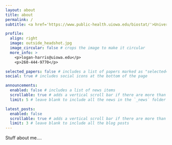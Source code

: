 ```yaml
---
layout: about
title: about
permalink: /
subtitle: <a href='https://www.public-health.uiowa.edu/biostat/'>University of Iowa, Department of Biostatistics</a>

profile:
  align: right
  image: outside_headshot.jpg
  image_circular: false # crops the image to make it circular
  more_info: >
    <p>logan-harris@uiowa.edu</p>
    <p>260-444-9770</p>

selected_papers: false # includes a list of papers marked as "selected={true}"
social: true # includes social icons at the bottom of the page

announcements:
  enabled: false # includes a list of news items
  scrollable: true # adds a vertical scroll bar if there are more than 3 news items
  limit: 5 # leave blank to include all the news in the `_news` folder

latest_posts:
  enabled: false
  scrollable: true # adds a vertical scroll bar if there are more than 3 new posts items
  limit: 3 # leave blank to include all the blog posts
---
```


Stuff about me....
